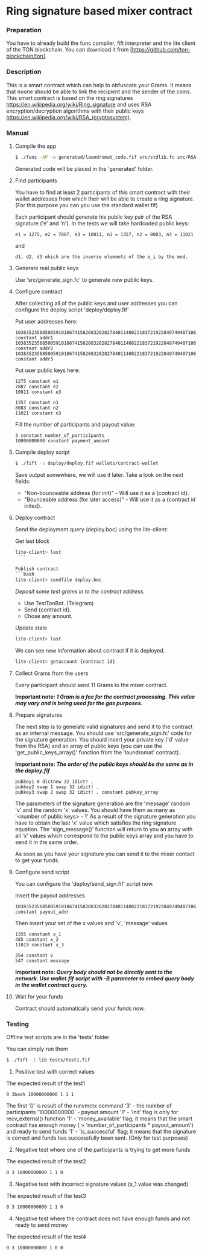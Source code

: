# Ring signature based mixer contract

### Preparation

  You have to already build the func compiler, fift interpreter and the lite client of the TON blockchain.
  You can download it from [https://github.com/ton-blockchain/ton].
    

### Description

  This is a smart contract which can help to obfuscate your Grams. It means that noone should be able to link the recipient and the sender of the coins.
  This smart contract is based on the ring signatures https://en.wikipedia.org/wiki/Ring_signature and uses RSA encryption/decryption algorithms with their public keys https://en.wikipedia.org/wiki/RSA_(cryptosystem).

    
### Manual

1. Compile the app

    ```bash 
    $ ./func -AP -o generated/laundromat_code.fif src/stdlib.fc src/RSA.fc src/ring_sign.fc src/laundromat.fc
    ```
    
    Generated code will be placed in the 'generated' folder.

2. Find participants

    You have to find at least 2 participants of this smart contract with their wallet addresses from which their will be able to create a ring signature.
    (For this purpose you can you use the standard wallet.fif)
    
    Each participant should generate his public key pair of the RSA signature ('e' and 'n').
    In the tests we will take hardcoded public keys:

    ```
    e1 = 1275, e2 = 7887, e3 = 10811, n1 = 1357, n2 = 8083, n3 = 11021
    ```

    and

    ```
    d1, d2, d3 which are the inverse elements of the e_i by the mod.
    ```

3. Generate real public keys

    Use 'src/generate_sign.fc' to generate new public keys.

4. Configure contract
    
    After collecting all of the public keys and user addresses you can configure the deploy script 'deploy/deploy.fif'
    
    Put user addresses here:
    ```
    103835235685005910186741582083202827840114002218372192284974940710643891936425 constant addr1
    103835235685005910186741582083202827840114002218372192284974940710643891936424 constant addr2
    103835235685005910186741582083202827840114002218372192284974940710643891936423 constant addr3
    ```

    Put user public keys here:
    
    ```
    1275 constant e1
    7887 constant e2
    10811 constant e3

    1357 constant n1
    8083 constant n2
    11021 constant n3
    ```
    
    Fill the number of participants and payout value:
    ```
    3 constant number_of_participants
    10000000000 constant payment_amount
    ```

5. Compile deploy script

    ```bash 
    $ ./fift -s deploy/deploy.fif wallets/contract-wallet
    ```

    Save output somewhere, we will use it later. Take a look on the next fields:

    - "Non-bounceable address (for init)" - Will use it as a {contract id}.
    - "Bounceable address (for later access)" - Will use it as a {contract id inited}.

6. Deploy contract

    Send the deployment query (deploy.boc) using the lite-client:

      Get last block
      ```bash
      lite-client> last 
       ```
    
      Publish contract
      ```bash
      lite-client> sendfile deploy.boc
      ```

      *Deposit some test grams in to the contract address.*

      - Use TestTonBot. (Telegram)
      - Send {contract id}.
      - Chose any amount.
      
      Update state
      ```bash
      lite-client> last
      ```
    
      We can see new information about contract if it is deployed.
      ```bash
      lite-client> getaccount {contract id}
      ```

7. Collect Grams from the users
    
    Every participant should send 11 Grams to the mixer contract.
    
    **Important note: _1 Gram is a fee for the contract processing. This value may vary and is being used for the gas purposes._**

8. Prepare signatures
    
    The next step is to generate valid signatures and send it to the contract as an internal message.
    You should use 'src/generate_sign.fc' code for the signature generation.
    You should insert your private key ('d' value from the RSA) and an array of public keys (you can use the 'get_public_keys_array()' function from the 'laundromat' contract).

    **Important note: _The order of the public keys should be the same as in the deploy.fif_**
    
    ```
    pubkey1 0 dictnew 32 idict! . 
    pubkey2 swap 1 swap 32 idict! .
    pubkey3 swap 2 swap 32 idict! . constant pubkey_array
    ```

    The parameters of the signature generation are the 'message' random 'v' and the random 'x' values. You should have them as many as '\<number of public keys\> - 1'
    As a result of the signature generation you have to obtain the last 'x' value which satisfies the ring signature equation.
    The 'sign_message()' function will return to you an array with all 'x' values which correspond to the public keys array and you have to send it in the same order.
    
    As soon as you have your signature you can send it to the mixer contact to get your funds.

9. Configure send script

    You can configure the 'deploy/send_sign.fif' script now.
   
    Insert the payout addresses
    ```
    103835235685005910186741582083202827840114002218372192284974940710643891936422 constant payout_addr
    ```

    Then insert your set of the x values and 'v', 'message' values
    ```
    1355 constant x_1
    485 constant x_2
    11019 constant x_3
    ```
    
    ```
    354 constant v
    547 constant message
    ```
    **Important note: _Query body should not be directly sent to the network. Use wallet.fif script with -B <query-body> parameter to embed query body in the wallet contract query._**
    
10. Wait for your funds

    Contract should automatically send your funds now.

    
### Testing
    
  Offline test scripts are in the 'tests' folder
    
  You can simply run them
  ```bash
  $ ./fift -I lib tests/test1.fif
  ```
  
1. Positive test with correct values

  The expected result of the test1
  ```
  0 3bash 10000000000 1 1 1
  ```

  The first '0' is result of the runvmctx command
  '3' - the number of participants
  '10000000000' - payout amount
  '1' - 'init' flag is only for recv_external() function
  '1' - 'money_available' flag; it means that the smart contract has enough money ( > 'number_of_participants * payout_amount') and ready to send funds
  '1' - 'is_successful' flag; it means that the signature is correct and funds has successfully been sent. (Only for test purposes)
    
2. Negative test where one of the participants is trying to get more funds

  The expected result of the test2
  ```bash
  0 3 10000000000 1 1 0
  ```
 
3. Negative test with incorrect signature values (x_1 value was changed)
  
  The expected result of the test3
  ```bash
  0 3 10000000000 1 1 0 
  ```
  
4. Negative test where the contract does not have enough funds and not ready to send money

  The expected result of the test4
  ```
  0 3 10000000000 1 0 0 
  ```
